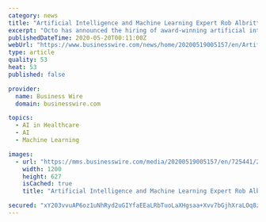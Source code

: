 ```yaml
---
category: news
title: "Artificial Intelligence and Machine Learning Expert Rob Albritton Joins Octo"
excerpt: "Octo has announced the hiring of award-winning artificial intelligence (AI) and machine learning (ML) authority Rob Albritton as Senior Director of it"
publishedDateTime: 2020-05-20T00:11:00Z
webUrl: "https://www.businesswire.com/news/home/20200519005157/en/Artificial-Intelligence-Machine-Learning-Expert-Rob-Albritton"
type: article
quality: 53
heat: 53
published: false

provider:
  name: Business Wire
  domain: businesswire.com

topics:
  - AI in Healthcare
  - AI
  - Machine Learning

images:
  - url: "https://mms.businesswire.com/media/20200519005157/en/725441/23/Octo_Logo_Formal_300dpi.jpg"
    width: 1200
    height: 627
    isCached: true
    title: "Artificial Intelligence and Machine Learning Expert Rob Albritton Joins Octo"

secured: "xY203vvuAP6oz1uNhRyd2uGIYfaEEaLRbTuoLaXHgsaa+Xvv7bGjhXraLOq8z33XJINyXBGnOTpSFQU03hhh3c/GHczNzwv8ehZV6qZKxwA0Hxm4L/u8+B8xf6DjmL+q8CVVV7ysWivAP1uqztsHNPQis3Vew0KR52iPOY/HQwBYbbqyFtNZjHSPpP5hSxN4cUTE87uKkrJ6R7DBAQe0hhSwfCgJ+XDQ3bKiDjyutM8mCardHdRYn/EWiKnmypXElzNHXzk1YKGBxz1LdVtpOtkC3mykIq2nY+Q7K7GubEXFa6CXNLM7e10RtWVHOL207d/9CrmuAeVwHn782drQYJUzSKWWuyPj8zI5deLmDpoa6f8tJTs/FzDaqDyS4dDROxh5P9iAZtVurAs1U6g8IIup9UGUXGXO1WL6eluRWE3nksgNhCJ0g1Ed2Xl4B28DrvEzukKEd8v4IwnWMWmT1VnM4GJHSW1ZRa0uddFP1EY=;T4aEIihVTXM4Rsb8Qrq/qw=="
---
```


